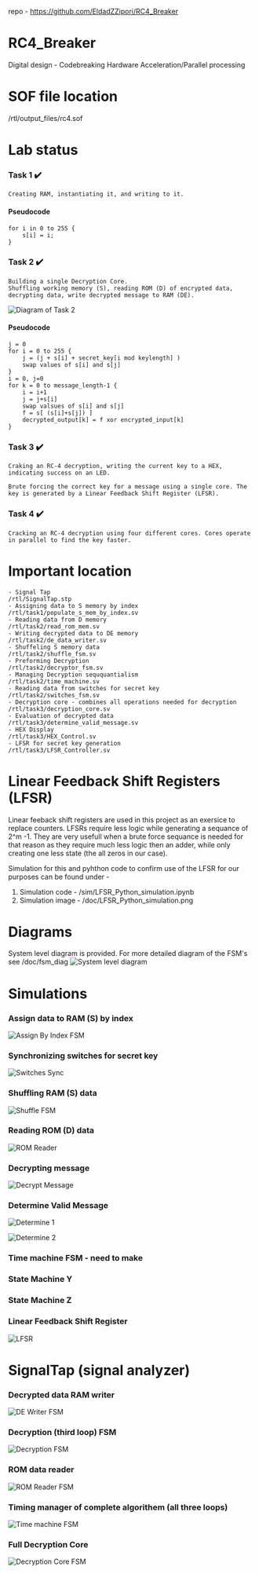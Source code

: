 repo - https://github.com/EldadZZipori/RC4_Breaker

# RC4_Breaker
Digital design - Codebreaking Hardware Acceleration/Parallel processing

# SOF file location
/rtl/output_files/rc4.sof
# Lab status
### Task 1 ✔️
    Creating RAM, instantiating it, and writing to it.

#### Pseudocode
    for i in 0 to 255 {
        s[i] = i;
    }  
### Task 2 ✔️
    Building a single Decryption Core.
    Shuffling working memory (S), reading ROM (D) of encrypted data, decrypting data, write decrypted message to RAM (DE).

![Diagram of Task 2](https://github.com/EldadZZipori/RC4_Breaker/blob/main/doc/task_2_diagram.png)

#### Pseudocode
    j = 0
    for i = 0 to 255 {
        j = (j + s[i] + secret_key[i mod keylength] ) 
        swap values of s[i] and s[j]
    }
    i = 0, j=0
    for k = 0 to message_length-1 {
        i = i+1
        j = j+s[i]
        swap valsues of s[i] and s[j]
        f = s[ (s[i]+s[j]) ]
        decrypted_output[k] = f xor encrypted_input[k]
    }
### Task 3 ✔️
    Craking an RC-4 decryption, writing the current key to a HEX, indicating success on an LED.

    Brute forcing the correct key for a message using a single core. The key is generated by a Linear Feedback Shift Register (LFSR).
### Task 4 ✔️
    Cracking an RC-4 decryption using four different cores. Cores operate in parallel to find the key faster.
    
# Important location
    - Signal Tap
    /rtl/SignalTap.stp
    - Assigning data to S memory by index
    /rtl/task1/populate_s_mem_by_index.sv
    - Reading data from D memory
    /rtl/task2/read_rom_mem.sv
    - Writing decrypted data to DE memory
    /rtl/task2/de_data_writer.sv
    - Shuffeling S memory data
    /rtl/task2/shuffle_fsm.sv
    - Preforming Decryption
    /rtl/task2/decryptor_fsm.sv
    - Managing Decryption seququantialism 
    /rtl/task2/time_machine.sv
    - Reading data from switches for secret key
    /rtl/task2/switches_fsm.sv
    - Decryption core - combines all operations needed for decryption
    /rtl/task3/decryption_core.sv
    - Evaluation of decrypted data
    /rtl/task3/determine_valid_message.sv
    - HEX Display
    /rtl/task3/HEX_Control.sv
    - LFSR for secret key generation
    /rtl/task3/LFSR_Controller.sv

# Linear Feedback Shift Registers (LFSR)
Linear feeback shift registers are used in this project as an exersice to replace counters. LFSRs require less logic while generating a sequance of 2^m -1. They are very usefull when a brute force sequance is needed for that reason as they require much less logic then an adder, while only creating one less state (the all zeros in our case).

Simulation for this and pyhthon code to confirm use of the LFSR for our purposes can be found under - 
1. Simulation code - /sim/LFSR_Python_simulation.ipynb
2. Simulation image - /doc/LFSR_Python_simulation.png
# Diagrams 
System level diagram is provided. For more detailed diagram of the FSM's see /doc/fsm_diag
![System level diagram](https://github.com/EldadZZipori/RC4_Breaker/blob/main/doc/ksa_system_level_diagram.png)

# Simulations

### Assign data to RAM (S) by index
![Assign By Index FSM](https://github.com/EldadZZipori/RC4_Breaker/blob/main/doc/task_1_annotated_simulation.png)


### Synchronizing switches for secret key
![Switches Sync](https://github.com/EldadZZipori/RC4_Breaker/blob/main/doc/switches_fsm_annotated_simulation.png)


### Shuffling RAM (S) data 
![Shuffle FSM](https://github.com/EldadZZipori/RC4_Breaker/blob/main/doc/shuffle_fsm_annotated_simulation.png)

### Reading ROM (D) data 
![ROM Reader](https://github.com/EldadZZipori/RC4_Breaker/blob/main/doc/rom_reader_annotated_simulation.png)

### Decrypting message
![Decrypt Message](https://github.com/EldadZZipori/RC4_Breaker/blob/main/doc/decryption_fsm_annotated_simulation.png)

### Determine Valid Message 
![Determine 1](https://github.com/EldadZZipori/RC4_Breaker/blob/main/doc/determine_valid_message_annotated_simulation_1.png)

![Determine 2](https://github.com/EldadZZipori/RC4_Breaker/blob/main/doc/determine_valid_message_annotated_simulation_2.png)
### Time machine FSM - need to make

### State Machine Y

### State Machine Z

### Linear Feedback Shift Register 
![LFSR](https://github.com/EldadZZipori/RC4_Breaker/blob/main/doc/4_bit_lfsr_annotated_simulation.png)
# SignalTap (signal analyzer)

### Decrypted data RAM writer
![DE Writer FSM](https://github.com/EldadZZipori/RC4_Breaker/blob/main/doc/de_writer_fsm_signal_tap.png)

### Decryption (third loop) FSM
![Decryption FSM](https://github.com/EldadZZipori/RC4_Breaker/blob/main/doc/decryption_fsm_signal_tap.png)

### ROM data reader
![ROM Reader FSM](https://github.com/EldadZZipori/RC4_Breaker/blob/main/doc/rom_reader_signal_tap_new.png)

### Timing manager of complete algorithem (all three loops)
![Time machine FSM](https://github.com/EldadZZipori/RC4_Breaker/blob/main/doc/time_machine_fsm_signal_tap.png)

### Full Decryption Core
![Decryption Core FSM](https://github.com/EldadZZipori/RC4_Breaker/blob/main/doc/four_cores_operation_signal_tap_new.png)
